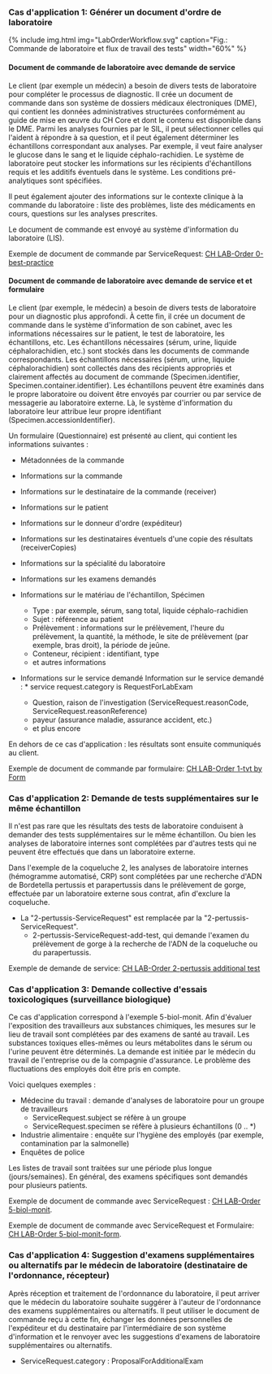 <!-- markdownlint-disable MD001 MD033 MD041 -->
<!--
╭───────────────────── UC-french  ──────────────────────────╮
│  UC-english is original, german and french are dependent  │
╰───────────────────────────────────────────────────────────╯
-->
### Cas d'application 1: Générer un document d'ordre de laboratoire

{% include img.html img="LabOrderWorkflow.svg" caption="Fig.: Commande de laboratoire et flux de travail des tests" width="60%" %}

#### Document de commande de laboratoire avec demande de service

Le client (par exemple un médecin) a besoin de divers tests de laboratoire pour compléter le processus de diagnostic. Il crée un document de commande dans son système de dossiers médicaux électroniques (DME), qui contient les données administratives structurées conformément au guide de mise en œuvre du CH Core et dont le contenu est disponible dans le DME. Parmi les analyses fournies par le SIL, il peut sélectionner celles qui l'aident à répondre à sa question, et il peut également déterminer les échantillons correspondant aux analyses. Par exemple, il veut faire analyser le glucose dans le sang et le liquide céphalo-rachidien. Le système de laboratoire peut stocker les informations sur les récipients d'échantillons requis et les additifs éventuels dans le système. Les conditions pré-analytiques sont spécifiées.

Il peut également ajouter des informations sur le contexte clinique à la commande du laboratoire : liste des problèmes, liste des médicaments en cours, questions sur les analyses prescrites.

Le document de commande est envoyé au système d'information du laboratoire (LIS).

Exemple de document de commande par ServiceRequest: [CH LAB-Order 0-best-practice](Bundle-0-best-practice-document-with-sr.html)

#### Document de commande de laboratoire avec demande de service et et formulaire

Le client (par exemple, le médecin) a besoin de divers tests de laboratoire pour un diagnostic plus approfondi. À cette fin, il crée un document de commande dans le système d'information de son cabinet, avec les informations nécessaires sur le patient, le test de laboratoire, les échantillons, etc. Les échantillons nécessaires (sérum, urine, liquide céphalorachidien, etc.) sont stockés dans les documents de commande correspondants. Les échantillons nécessaires (sérum, urine, liquide céphalorachidien) sont collectés dans des récipients appropriés et clairement affectés au document de commande (Specimen.identifier, Specimen.container.identifier). Les échantillons peuvent être examinés dans le propre laboratoire ou doivent être envoyés par courrier ou par service de messagerie au laboratoire externe. Là, le système d'information du laboratoire leur attribue leur propre identifiant (Specimen.accessionIdentifier).

Un formulaire (Questionnaire) est présenté au client, qui contient les informations suivantes :

* Métadonnées de la commande
* Informations sur la commande
* Informations sur le destinataire de la commande (receiver)
* Informations sur le patient
* Informations sur le donneur d'ordre (expéditeur)
* Informations sur les destinataires éventuels d'une copie des résultats (receiverCopies)
* Informations sur la spécialité du laboratoire
* Informations sur les examens demandés

* Informations sur le matériau de l'échantillon, Spécimen
  * Type : par exemple, sérum, sang total, liquide céphalo-rachidien
  * Sujet : référence au patient
  * Prélèvement : informations sur le prélèvement, l'heure du prélèvement, la quantité, la méthode, le site de prélèvement (par exemple, bras droit), la période de jeûne.
  * Conteneur, récipient : identifiant, type
  * et autres informations

* Informations sur le service demandé
  Information sur le service demandé : * service request.category is RequestForLabExam
  * Question, raison de l'investigation (ServiceRequest.reasonCode, ServiceRequest.reasonReference)
  * payeur (assurance maladie, assurance accident, etc.)
  * et plus encore

En dehors de ce cas d'application : les résultats sont ensuite communiqués au client.

Exemple de document de commande par formulaire: [CH LAB-Order 1-tvt by Form](Bundle-1-tvt-document-with-sr-and-form.html)

### Cas d'application 2: Demande de tests supplémentaires sur le même échantillon

Il n'est pas rare que les résultats des tests de laboratoire conduisent à demander des tests supplémentaires sur le même échantillon. Ou bien les analyses de laboratoire internes sont complétées par d'autres tests qui ne peuvent être effectués que dans un laboratoire externe.

Dans l'exemple de la coqueluche 2, les analyses de laboratoire internes (hémogramme automatisé, CRP) sont complétées par une recherche d'ADN de Bordetella pertussis et parapertussis dans le prélèvement de gorge, effectuée par un laboratoire externe sous contrat, afin d'exclure la coqueluche.

* La "2-pertussis-ServiceRequest" est remplacée par la "2-pertussis-ServiceRequest".
  * 2-pertussis-ServiceRequest-add-test, qui demande l'examen du prélèvement de gorge à la recherche de l'ADN de la coqueluche ou du parapertussis.

Exemple de demande de service: [CH LAB-Order 2-pertussis additional test](ServiceRequest-2-pertussis-service-request-add-test.html)

### Cas d'application 3: Demande collective d'essais toxicologiques (surveillance biologique)

Ce cas d'application correspond à l'exemple 5-biol-monit. Afin d'évaluer l'exposition des travailleurs aux substances chimiques, les mesures sur le lieu de travail sont complétées par des examens de santé au travail. Les substances toxiques elles-mêmes ou leurs métabolites dans le sérum ou l'urine peuvent être déterminés. La demande est initiée par le médecin du travail de l'entreprise ou de la compagnie d'assurance. Le problème des fluctuations des employés doit être pris en compte.

Voici quelques exemples :

* Médecine du travail : demande d'analyses de laboratoire pour un groupe de travailleurs
  * ServiceRequest.subject se réfère à un groupe
  * ServiceRequest.specimen se réfère à plusieurs échantillons (0 .. *)
* Industrie alimentaire : enquête sur l'hygiène des employés (par exemple, contamination par la salmonelle)
* Enquêtes de police

Les listes de travail sont traitées sur une période plus longue (jours/semaines). En général, des examens spécifiques sont demandés pour plusieurs patients.

Exemple de document de commande avec ServiceRequest : [CH LAB-Order 5-biol-monit](Bundle-5-biol-monit-document-with-sr.html).

Exemple de document de commande avec ServiceRequest et Formulaire: [CH LAB-Order 5-biol-monit-form](Bundle-5-biol-monit-document-with-sr-and-form.html).

### Cas d'application 4: Suggestion d'examens supplémentaires ou alternatifs par le médecin de laboratoire (destinataire de l'ordonnance, récepteur)

Après réception et traitement de l'ordonnance du laboratoire, il peut arriver que le médecin du laboratoire souhaite suggérer à l'auteur de l'ordonnance des examens supplémentaires ou alternatifs. Il peut utiliser le document de commande reçu à cette fin, échanger les données personnelles de l'expéditeur et du destinataire par l'intermédiaire de son système d'information et le renvoyer avec les suggestions d'examens de laboratoire supplémentaires ou alternatifs.

* ServiceRequest.category : ProposalForAdditionalExam
